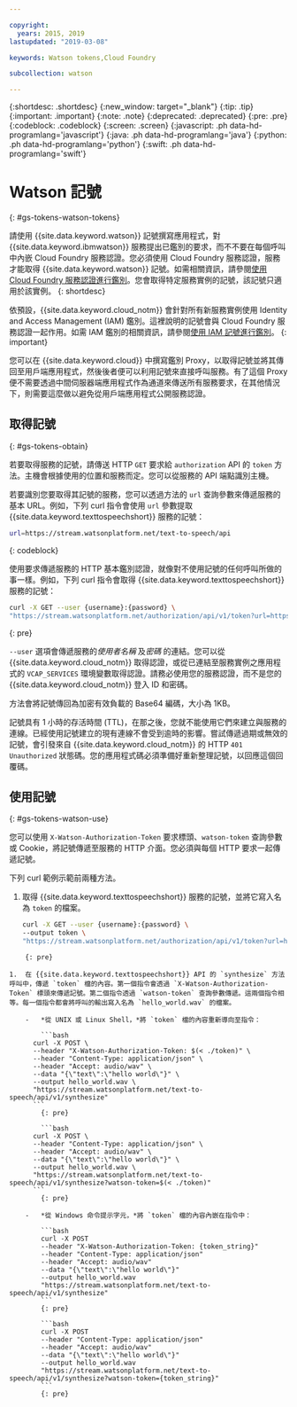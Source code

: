 ```yaml
---

copyright:
  years: 2015, 2019
lastupdated: "2019-03-08"

keywords: Watson tokens,Cloud Foundry

subcollection: watson

---
```


{:shortdesc: .shortdesc}
{:new_window: target="_blank"}
{:tip: .tip}
{:important: .important}
{:note: .note}
{:deprecated: .deprecated}
{:pre: .pre}
{:codeblock: .codeblock}
{:screen: .screen}
{:javascript: .ph data-hd-programlang='javascript'}
{:java: .ph data-hd-programlang='java'}
{:python: .ph data-hd-programlang='python'}
{:swift: .ph data-hd-programlang='swift'}

# Watson 記號
{: #gs-tokens-watson-tokens}

請使用 {{site.data.keyword.watson}} 記號撰寫應用程式，對 {{site.data.keyword.ibmwatson}} 服務提出已鑑別的要求，而不不要在每個呼叫中內嵌 Cloud Foundry 服務認證。您必須使用 Cloud Foundry 服務認證，服務才能取得 {{site.data.keyword.watson}} 記號。如需相關資訊，請參閱[使用 Cloud Foundry 服務認證進行鑑別](/docs/services/watson?topic=watson-creating-credentials)。您會取得特定服務實例的記號，該記號只適用於該實例。
{: shortdesc}

依預設，{{site.data.keyword.cloud_notm}} 會針對所有新服務實例使用 Identity and Access Management (IAM) 鑑別。這裡說明的記號會與 Cloud Foundry 服務認證一起作用。如需 IAM 鑑別的相關資訊，請參閱[使用 IAM 記號進行鑑別](/docs/services/watson?topic=watson-iam#iam)。
{: important}

您可以在 {{site.data.keyword.cloud}} 中撰寫鑑別 Proxy，以取得記號並將其傳回至用戶端應用程式，然後後者便可以利用記號來直接呼叫服務。有了這個 Proxy 便不需要透過中間伺服器端應用程式作為通道來傳送所有服務要求，在其他情況下，則需要這麼做以避免從用戶端應用程式公開服務認證。

## 取得記號
{: #gs-tokens-obtain}

若要取得服務的記號，請傳送 HTTP `GET` 要求給 `authorization` API 的 `token` 方法。主機會根據使用的位置和服務而定。您可以從服務的 API 端點識別主機。

若要識別您要取得其記號的服務，您可以透過方法的 `url` 查詢參數來傳遞服務的基本 URL。例如，下列 curl 指令會使用 `url` 參數提取 {{site.data.keyword.texttospeechshort}} 服務的記號：

```bash
url=https://stream.watsonplatform.net/text-to-speech/api
```
{: codeblock}

使用要求傳遞服務的 HTTP 基本鑑別認證，就像對不使用記號的任何呼叫所做的事一樣。例如，下列 curl 指令會取得 {{site.data.keyword.texttospeechshort}} 服務的記號：

```bash
curl -X GET --user {username}:{password} \
"https://stream.watsonplatform.net/authorization/api/v1/token?url=https://stream.watsonplatform.net/text-to-speech/api"
```
{: pre}

`--user` 選項會傳遞服務的*使用者名稱* 及*密碼* 的連結。您可以從 {{site.data.keyword.cloud_notm}} 取得認證，或從已連結至服務實例之應用程式的 `VCAP_SERVICES` 環境變數取得認證。請務必使用您的服務認證，而不是您的 {{site.data.keyword.cloud_notm}} 登入 ID 和密碼。

方法會將記號傳回為加密有效負載的 Base64 編碼，大小為 1KB。

記號具有 1 小時的存活時間 (TTL)，在那之後，您就不能使用它們來建立與服務的連線。已經使用記號建立的現有連線不會受到逾時的影響。嘗試傳遞過期或無效的記號，會引發來自 {{site.data.keyword.cloud_notm}} 的 HTTP `401 Unauthorized` 狀態碼。您的應用程式碼必須準備好重新整理記號，以回應這個回覆碼。

## 使用記號
{: #gs-tokens-watson-use}

您可以使用 `X-Watson-Authorization-Token` 要求標頭、`watson-token` 查詢參數或 Cookie，將記號傳遞至服務的 HTTP 介面。您必須與每個 HTTP 要求一起傳遞記號。

下列 curl 範例示範前兩種方法。

1.  取得 {{site.data.keyword.texttospeechshort}} 服務的記號，並將它寫入名為 `token` 的檔案。

    ```bash
    curl -X GET --user {username}:{password} \
    --output token \
    "https://stream.watsonplatform.net/authorization/api/v1/token?url=https://stream.watsonplatform.net/text-to-speech/api"
```
    {: pre}

1.  在 {{site.data.keyword.texttospeechshort}} API 的 `synthesize` 方法呼叫中，傳遞 `token` 檔的內容。第一個指令會透過 `X-Watson-Authorization-Token` 標頭來傳遞記號。第二個指令透過 `watson-token` 查詢參數傳遞。這兩個指令相等。每一個指令都會將呼叫的輸出寫入名為 `hello_world.wav` 的檔案。

    -   *從 UNIX 或 Linux Shell，*將 `token` 檔的內容重新導向至指令：

        ```bash
      curl -X POST \
      --header "X-Watson-Authorization-Token: $(< ./token)" \
      --header "Content-Type: application/json" \
      --header "Accept: audio/wav" \
      --data "{\"text\":\"hello world\"}" \
      --output hello_world.wav \
      "https://stream.watsonplatform.net/text-to-speech/api/v1/synthesize"
      ```
        {: pre}

        ```bash
      curl -X POST \
      --header "Content-Type: application/json" \
      --header "Accept: audio/wav" \
      --data "{\"text\":\"hello world\"}" \
      --output hello_world.wav \
      "https://stream.watsonplatform.net/text-to-speech/api/v1/synthesize?watson-token=$(< ./token)"
      ```
        {: pre}

    -   *從 Windows 命令提示字元，*將 `token` 檔的內容內嵌在指令中：

        ```bash
        curl -X POST
        --header "X-Watson-Authorization-Token: {token_string}"
        --header "Content-Type: application/json"
        --header "Accept: audio/wav"
        --data "{\"text\":\"hello world\"}"
        --output hello_world.wav
        "https://stream.watsonplatform.net/text-to-speech/api/v1/synthesize"
        ```
        {: pre}

        ```bash
        curl -X POST
        --header "Content-Type: application/json"
        --header "Accept: audio/wav"
        --data "{\"text\":\"hello world\"}"
        --output hello_world.wav
        "https://stream.watsonplatform.net/text-to-speech/api/v1/synthesize?watson-token={token_string}"
        ```
        {: pre}
